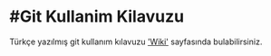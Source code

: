 #Git Kullanim Kilavuzu
======

  Türkçe yazılmış git kullanım kılavuzu <a href="https://github.com/iscalik/Git_User_Guide_TR/wiki">'Wiki'</a> sayfasında bulabilirsiniz.
